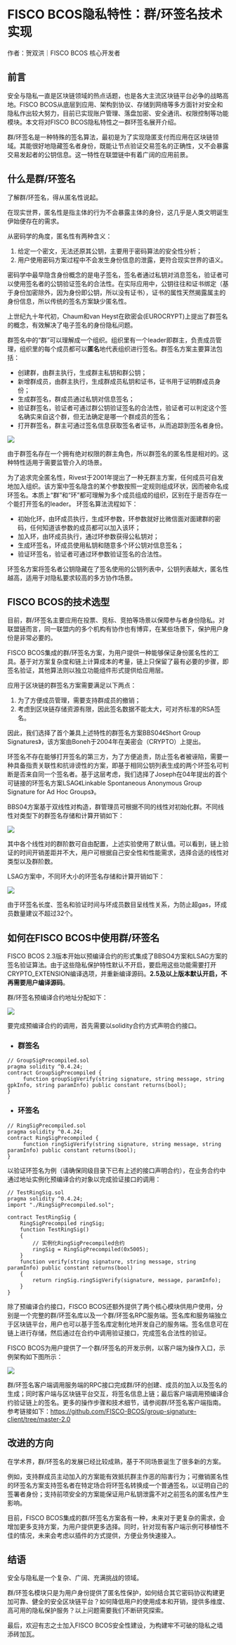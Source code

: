# FISCO BCOS隐私特性：群/环签名技术实现

作者：贺双洪｜FISCO BCOS 核心开发者

## 前言

安全与隐私一直是区块链领域的热点话题，也是各大主流区块链平台必争的战略高地。FISCO BCOS从底层到应用、架构到协议、存储到网络等多方面针对安全和隐私作出较大努力，目前已实现账户管理、落盘加密、安全通讯、权限控制等功能模块。本文将对FISCO BCOS隐私特性之一群环签名展开介绍。

群/环签名是一种特殊的签名算法，最初是为了实现隐匿支付而应用在区块链领域。其能很好地隐藏签名者身份，既能让节点验证交易签名的正确性，又不会暴露交易发起者的公钥信息。这一特性在联盟链中有着广阔的应用前景。

## 什么是群/环签名

了解群/环签名，得从匿名性说起。

在现实世界，匿名性是指主体的行为不会暴露主体的身份，这几乎是人类文明诞生伊始便存在的需求。

从密码学的角度，匿名性有两种含义：

1. 给定一个密文，无法还原其公钥，主要用于密码算法的安全性分析；
2.  用户使用密码方案过程中不会发生身份信息的泄露，更符合现实世界的语义。

密码学中最早隐含身份概念的是电子签名，签名者通过私钥对消息签名，验证者可以使用签名者的公钥验证签名的合法性。在实际应用中，公钥往往和证书绑定（基于身份加密除外，因为身份即公钥，所以没有证书），证书的属性天然揭露属主的身份信息，所以传统的签名方案缺少匿名性。

上世纪九十年代初，Chaum和van Heyst在欧密会(EUROCRYPT)上提出了群签名的概念，有效解决了电子签名的身份隐私问题。

群签名中的“群”可以理解成一个组织。组织里有一个leader即群主，负责成员管理，组织里的每个成员都可以**匿名**地代表组织进行签名。群签名方案主要算法包括：

- 创建群，由群主执行，生成群主私钥和群公钥；
- 新增群成员，由群主执行，生成群成员私钥和证书，证书用于证明群成员身份；
- 生成群签名，群成员通过私钥对信息签名；
- 验证群签名，验证者可通过群公钥验证签名的合法性，验证者可以判定这个签名确实来自这个群，但无法确定是哪一个群成员的签名；
- 打开群签名，群主可通过签名信息获取签名者证书，从而追踪到签名者身份。

![](../../../../images/articles/privacy_protection_group_and_ring_signature/IMG_4942.PNG)

由于群签名存在一个拥有绝对权限的群主角色，所以群签名的匿名性是相对的。这种特性适用于需要监管介入的场景。

为了追求完全匿名性，Rivest于2001年提出了一种无群主方案，任何成员可自发地加入组织。该方案中签名隐含的某个参数按照一定规则组成环状，因而被命名成环签名。本质上“群”和“环”都可理解为多个成员组成的组织，区别在于是否存在一个能打开签名的leader。
环签名算法流程如下：

- 初始化环，由环成员执行，生成环参数，环参数就好比微信面对面建群的密码，任何知道该参数的成员都可以加入该环；
- 加入环，由环成员执行，通过环参数获得公私钥对；
- 生成环签名，环成员使用私钥和随意多个环公钥对信息签名；
- 验证环签名，验证者可通过环参数验证签名的合法性。

环签名方案将签名者公钥隐藏在了签名使用的公钥列表中，公钥列表越大，匿名性越高，适用于对隐私要求较高的多方协作场景。

## FISCO BCOS的技术选型

目前，群/环签名主要应用在投票、竞标、竞拍等场景以保障参与者身份隐私。对联盟链而言，同一联盟内的多个机构有协作也有博弈，在某些场景下，保护用户身份是非常必要的。

FISCO BCOS集成的群/环签名方案，为用户提供一种能够保证身份匿名性的工具。基于对方案复杂度和链上计算成本的考量，链上只保留了最有必要的步骤，即签名验证，其他算法则以独立功能组件形式提供给应用层。

应用于区块链的群签名方案需要满足以下两点：

1. 为了方便成员管理，需要支持群成员的撤销；
2. 考虑到区块链存储资源有限，因此签名数据不能太大，可对齐标准的RSA签名。

因此，我们选择了首个兼具上述特性的群签名方案BBS04《Short Group Signatures》，该方案由Boneh于2004年在美密会（CRYPTO）上提出。

环签名不存在能够打开签名的第三方，为了方便追责，防止签名者被诬陷，需要一种具备指责关联性和抗诽谤性的方案，即基于相同公钥列表生成的两个环签名可判断是否来自同一个签名者。基于这层考虑，我们选择了Joseph在04年提出的首个可链接的环签名方案LSAG《Linkable Spontaneous Anonymous Group Signature for Ad Hoc Groups》。

BBS04方案基于双线性对构造，群管理员可根据不同的线性对初始化群。不同线性对类型下的群签名存储和计算开销如下：

![](../../../../images/articles/privacy_protection_group_and_ring_signature/IMG_4943.PNG)

其中各个线性对的群阶数可自由配置，上述实验使用了默认值。可以看到，链上验证的时间开销差距并不大，用户可根据自己安全性和性能需求，选择合适的线性对类型以及群阶数。

LSAG方案中，不同环大小的环签名存储和计算开销如下：

![](../../../../images/articles/privacy_protection_group_and_ring_signature/IMG_4944.PNG)

由于环签名长度、签名和验证时间与环成员数目呈线性关系，为防止超gas，环成员数量建议不超过32个。

## 如何在FISCO BCOS中使用群/环签名

FISCO BCOS 2.3版本开始以预编译合约的形式集成了BBSO4方案和LSAG方案的签名验证算法。由于这些隐私保护特性默认不开启，要启用这些功能需要打开CRYPTO_EXTENSION编译选项，并重新编译源码。**2.5及以上版本默认开启，不再需要用户编译源码**。

群/环签名预编译合约地址分配如下：

![](../../../../images/articles/privacy_protection_group_and_ring_signature/IMG_4945.PNG)

要完成预编译合约的调用，首先需要以solidity合约方式声明合约接口。

- ### 群签名

```
// GroupSigPrecompiled.sol
pragma solidity ^0.4.24;
contract GroupSigPrecompiled {
     function groupSigVerify(string signature, string message, string gpkInfo, string paramInfo) public constant returns(bool);
}
```

- ### 环签名

```
// RingSigPrecompiled.sol
pragma solidity ^0.4.24;
contract RingSigPrecompiled {
     function ringSigVerify(string signature, string message, string paramInfo) public constant returns(bool);
}
```

以验证环签名为例（请确保同级目录下已有上述的接口声明合约），在业务合约中通过地址实例化预编译合约对象以完成验证接口的调用：

```
// TestRingSig.sol
pragma solidity ^0.4.24;
import "./RingSigPrecompiled.sol";

contract TestRingSig {
    RingSigPrecompiled ringSig;
    function TestRingSig()
    {
        // 实例化RingSigPrecompiled合约
        ringSig = RingSigPrecompiled(0x5005);
    }
    function verify(string signature, string message, string paramInfo) public constant returns(bool)
    {
        return ringSig.ringSigVerify(signature, message, paramInfo);
    }
}
```

除了预编译合约接口，FISCO BCOS还额外提供了两个核心模块供用户使用，分别是一个完整的群/环签名库以及一个群/环签名RPC服务端。签名库和服务端独立于区块链平台，用户也可以基于签名库定制化地开发自己的服务端。签名信息可在链上进行存储，然后通过在合约中调用验证接口，完成签名合法性的验证。

FISCO BCOS为用户提供了一个群/环签名的开发示例，以客户端为操作入口，示例架构如下图所示：

![](../../../../images/articles/privacy_protection_group_and_ring_signature/IMG_4946.PNG)

群/环签名客户端调用服务端的RPC接口完成群/环的创建、成员的加入以及签名的生成；同时客户端与区块链平台交互，将签名信息上链；最后客户端调用预编译合约验证链上的签名。更多的操作步骤和技术细节，请参阅群/环签名客户端指南。参考链接如下：https://github.com/FISCO-BCOS/group-signature-client/tree/master-2.0

## 改进的方向

在学术界，群/环签名的发展已经比较成熟，基于不同场景诞生了很多新的方案。

例如，支持群成员主动加入的方案能有效抵抗群主作恶的陷害行为；可撤销匿名性的环签名方案支持签名者在特定场合将环签名转换成一个普通签名，以证明自己的签署者身份；支持前项安全的方案能保证用户私钥泄露不对之前签名的匿名性产生影响。

目前，FISCO BCOS集成的群/环签名方案各有一种，未来对于更复杂的需求，会增加更多支持方案，为用户提供更多选择。同时，针对现有客户端示例可移植性不佳的情况，未来会考虑以插件的方式提供，方便业务快速接入。

## 结语

安全与隐私是一个复杂、广阔、充满挑战的领域。

群/环签名模块只是为用户身份提供了匿名性保护，如何结合其它密码协议构建更加可靠、健全的安全区块链平台？如何降低用户的使用成本和开销，提供多维度、高可用的隐私保护服务？以上问题需要我们不断研究探索。

最后，欢迎有志之士加入FISCO BCOS安全性建设，为构建牢不可破的隐私之墙添砖加瓦。